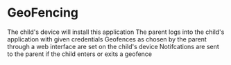 # GeoFencing
The child's device will install this application
The parent logs into the child's application with given credentials
Geofences as chosen by the parent through a web interface are set on the child's device
Notifcations are sent to the parent if the child enters or exits a geofence
